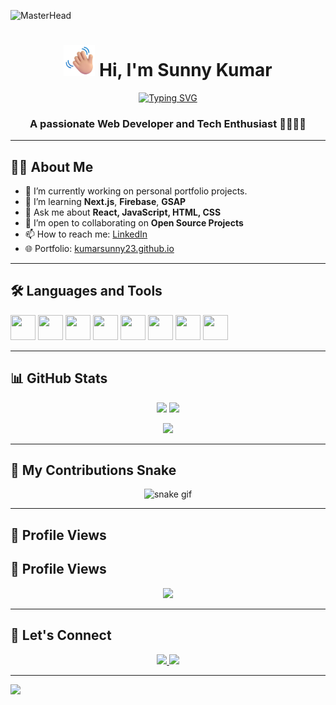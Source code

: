 <!-- Hero Section GIF -->
![MasterHead](https://user-images.githubusercontent.com/67194519/173735367-b75edb3b-61ec-4323-a10f-5d98e1d7b97a.gif)

<h1 align="center">
  <img src="https://github.com/Tarikul-Islam-Anik/tarikul-islam-anik/blob/main/assets/images/Waving%20Hand%20Medium-Light%20Skin%20Tone.png" width="50px" />
  Hi, I'm Sunny Kumar
</h1>

<!-- Typing animation -->
<p align="center">
  <a href="https://git.io/typing-svg">
    <img src="https://readme-typing-svg.demolab.com?font=Fira+Code&weight=700&size=30&pause=1000&color=0AFFEF&center=true&vCenter=true&width=1000&lines=I+am+Sunny+Kumar;Web+Developer;Open+Source+Contributor;MERN+Stack+Learner;React+%7C+JavaScript+%7C+MongoDB" alt="Typing SVG" />
  </a>
</p>

<h3 align="center">
  A passionate Web Developer and Tech Enthusiast 🚀✨👨‍💻
</h3>

---

## 👨‍💻 About Me

- 🔭 I’m currently working on personal portfolio projects.
- 🌱 I’m learning **Next.js**, **Firebase**, **GSAP**
- 💬 Ask me about **React, JavaScript, HTML, CSS**
- 🤝 I’m open to collaborating on **Open Source Projects**
- 📫 How to reach me: [LinkedIn](https://www.linkedin.com/in/sunny-kumar-b576492b9/)
- 🌐 Portfolio: [kumarsunny23.github.io](https://kumarsunny23.github.io)

---

## 🛠️ Languages and Tools

<p align="left">
  <img src="https://cdn.jsdelivr.net/gh/devicons/devicon/icons/html5/html5-original.svg" width="40" height="40"/>
  <img src="https://cdn.jsdelivr.net/gh/devicons/devicon/icons/css3/css3-original.svg" width="40" height="40"/>
  <img src="https://cdn.jsdelivr.net/gh/devicons/devicon/icons/javascript/javascript-original.svg" width="40" height="40"/>
  <img src="https://cdn.jsdelivr.net/gh/devicons/devicon/icons/react/react-original.svg" width="40" height="40"/>
  <img src="https://cdn.jsdelivr.net/gh/devicons/devicon/icons/mongodb/mongodb-original-wordmark.svg" width="40" height="40"/>
  <img src="https://cdn.jsdelivr.net/gh/devicons/devicon/icons/nodejs/nodejs-original.svg" width="40" height="40"/>
  <img src="https://cdn.jsdelivr.net/gh/devicons/devicon/icons/figma/figma-original.svg" width="40" height="40"/>
  <img src="https://cdn.jsdelivr.net/gh/devicons/devicon/icons/git/git-original.svg" width="40" height="40"/>
</p>

---

## 📊 GitHub Stats

<p align="center">
  <img src="https://github-readme-stats.vercel.app/api?username=kumarsunny23&show_icons=true&theme=tokyonight" height="170" />
  <img src="https://github-readme-streak-stats.herokuapp.com/?user=kumarsunny23&theme=tokyonight" height="170" />
</p>

<p align="center">
  <img src="https://github-readme-stats.vercel.app/api/top-langs/?username=kumarsunny23&layout=compact&theme=tokyonight" />
</p>

---

## 🐍 My Contributions Snake

<div align="center">
  <img src="https://github.com/YOUR_USERNAME/YOUR_USERNAME/blob/output/github-contribution-grid-snake.svg" alt="snake gif" />
</div>

---

## 👀 Profile Views

## 👀 Profile Views

<p align="center">
  <img src="https://visitcount.itsvg.in/api?id=kumarsunny23&label=Profile%20Views&color=12&icon=5&pretty=true" />
</p>


---

## 🔗 Let's Connect

<p align="center">
  <a href="https://www.linkedin.com/in/sunny-kumar-b576492b9/" target="blank">
    <img src="https://img.shields.io/badge/LinkedIn-%230077B5.svg?style=for-the-badge&logo=linkedin&logoColor=white" />
  </a>
  <a href="https://github.com/kumarsunny23" target="blank">
    <img src="https://img.shields.io/badge/GitHub-%23181717.svg?style=for-the-badge&logo=github&logoColor=white" />
  </a>
</p>

---

<img src="https://raw.githubusercontent.com/Trilokia/Trilokia/379277808c61ef204768a61bbc5d25bc7798ccf1/bottom_header.svg" />
